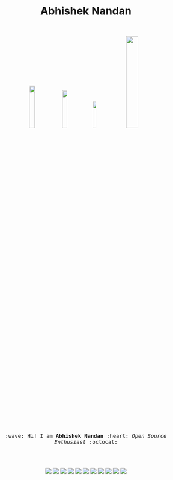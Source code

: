 <h1 align="center"> Abhishek Nandan </h1>

<br>

<p align="center">
  <a href="https://twitter.com/_abhisheknandan" target="_blank"><img src="https://img.shields.io/badge/-@_abhisheknandan-1ca0f1?style=flat&labelColor=1ca0f1&logo=twitter&logoColor=white&link=https://twitter.com/_abhisheknandan" width="17%"/></a>
  <a href="https://gitlab.com/nandanabhishek" target="_blank"><img src="https://img.shields.io/badge/-@nandanabhishek-292961?style=flat&labelColor=292961&logo=Gitlab&link=https://gitlab.com/nandanabhishek" width="16%"/></a>
  <a href="https://www.linkedin.com/in/nandanabhishek/" target="_blank"><img src="https://img.shields.io/badge/-nandanabhishek-blue?style=flat&logo=Linkedin&logoColor=white&link=https://www.linkedin.com/in/nandanabhishek/" width="13.5%"/></a>
  <a href="mailto:abhisheknandan00@gmail.com" target="_blank"><img src="https://img.shields.io/badge/-abhisheknandan00@gmail.com-c14438?style=flat&logo=Gmail&logoColor=white&link=mailto:abhisheknandan00@gmail.com" width="25%"/></a>
</p>

<br>
<p align="center">
  <br><br>
  <samp>
    :wave: Hi! I am <b>Abhishek Nandan</b> :heart: <em>Open Source Enthusiast</em> :octocat: <br><br>
  </samp>
</p>


<br>

<p align = "center">
  <img src = "https://github-readme-stats.vercel.app/api?username=nandanabhishek&show_icons=true&line_height=27">
  
  <img src = "https://github-readme-stats.vercel.app/api?username=nandanabhishek&show_icons=true&theme=radical" >
  <img src = "https://github-readme-stats.vercel.app/api?username=nandanabhishek&show_icons=true&theme=merko" >
  <img src = "https://github-readme-stats.vercel.app/api?username=nandanabhishek&show_icons=true&theme=gruvbox" >
  <img src = "https://github-readme-stats.vercel.app/api?username=nandanabhishek&show_icons=true&theme=tokyonight" >
  <img src = "https://github-readme-stats.vercel.app/api?username=nandanabhishek&show_icons=true&theme=onedark" >
  <img src = "https://github-readme-stats.vercel.app/api?username=nandanabhishek&show_icons=true&theme=cobalt" >
  <img src = "https://github-readme-stats.vercel.app/api?username=nandanabhishek&show_icons=true&theme= synthwave" >
  <img src = "https://github-readme-stats.vercel.app/api?username=nandanabhishek&show_icons=true&theme= highcontrast" >
  <img src = "https://github-readme-stats.vercel.app/api?username=nandanabhishek&show_icons=true&theme= dracula" >
  
  <img src = "https://github-readme-stats.vercel.app/api/top-langs/?username=nandanabhishek&hide=CSS,HTML">
</p>
